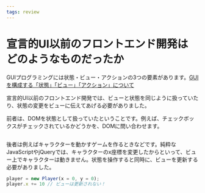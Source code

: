 ```yaml
---
tags: review
---
```


# 宣言的UI以前のフロントエンド開発はどのようなものだったか

GUIプログラミングには状態・ビュー・アクションの3つの要素があります。[GUIを構成する「状態」「ビュー」「アクション」について](GUIを構成する「状態」「ビュー」「アクション」について.md)

宣言的UI以前のフロントエンド開発では、ビューと状態を同じように扱っていたり、状態の変更をビューに伝えてあげる必要がありました。

前者は、DOMを状態として扱っていたということです。例えば、チェックボックスがチェックされているかどうかを、DOMに問い合わせます。

```js
```

後者は例えばキャラクターを動かすゲームを作るときなどです。純粋なJavaScriptやjQueryでは、キャラクターのx座標を変更したからといって、ビュー上でキャラクターは動きません。状態を操作すると同時に、ビューを更新する必要がありました。

```js
player = new Player(x = 0, y = 0);
player.x += 10 // ビューは更新されない！
```